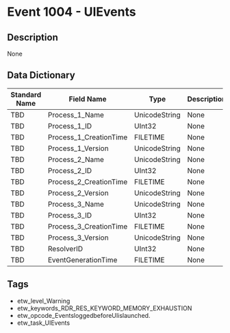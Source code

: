 # Event 1004 - UIEvents

## Description
None

## Data Dictionary
|Standard Name|Field Name|Type|Description|Sample Value|
|---|---|---|---|---|
|TBD|Process_1_Name|UnicodeString|None|`None`|
|TBD|Process_1_ID|UInt32|None|`None`|
|TBD|Process_1_CreationTime|FILETIME|None|`None`|
|TBD|Process_1_Version|UnicodeString|None|`None`|
|TBD|Process_2_Name|UnicodeString|None|`None`|
|TBD|Process_2_ID|UInt32|None|`None`|
|TBD|Process_2_CreationTime|FILETIME|None|`None`|
|TBD|Process_2_Version|UnicodeString|None|`None`|
|TBD|Process_3_Name|UnicodeString|None|`None`|
|TBD|Process_3_ID|UInt32|None|`None`|
|TBD|Process_3_CreationTime|FILETIME|None|`None`|
|TBD|Process_3_Version|UnicodeString|None|`None`|
|TBD|ResolverID|UInt32|None|`None`|
|TBD|EventGenerationTime|FILETIME|None|`None`|

## Tags
* etw_level_Warning
* etw_keywords_RDR_RES_KEYWORD_MEMORY_EXHAUSTION
* etw_opcode_EventsloggedbeforeUIislaunched.
* etw_task_UIEvents